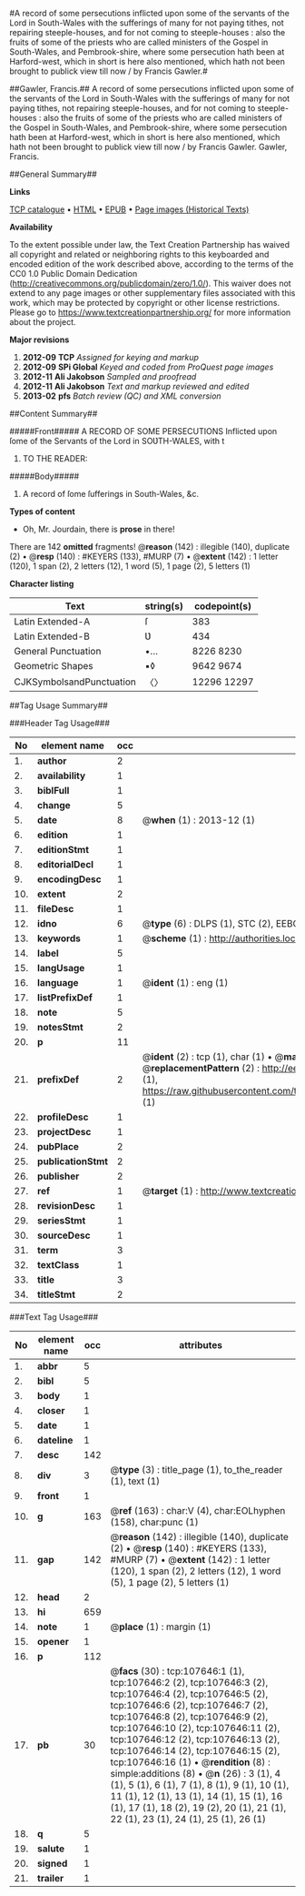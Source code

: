 #A record of some persecutions inflicted upon some of the servants of the Lord in South-Wales with the sufferings of many for not paying tithes, not repairing steeple-houses, and for not coming to steeple-houses : also the fruits of some of the priests who are called ministers of the Gospel in South-Wales, and Pembrook-shire, where some persecution hath been at Harford-west, which in short is here also mentioned, which hath not been brought to publick view till now / by Francis Gawler.#

##Gawler, Francis.##
A record of some persecutions inflicted upon some of the servants of the Lord in South-Wales with the sufferings of many for not paying tithes, not repairing steeple-houses, and for not coming to steeple-houses : also the fruits of some of the priests who are called ministers of the Gospel in South-Wales, and Pembrook-shire, where some persecution hath been at Harford-west, which in short is here also mentioned, which hath not been brought to publick view till now / by Francis Gawler.
Gawler, Francis.

##General Summary##

**Links**

[TCP catalogue](http://www.ota.ox.ac.uk/tcp/)  • 
[HTML](http://tei.it.ox.ac.uk/tcp/Texts-HTML/free/A42/A42523.html)  • 
[EPUB](http://tei.it.ox.ac.uk/tcp/Texts-EPUB/free/A42/A42523.epub) • 
[Page images (Historical Texts)](https://historicaltexts.jisc.ac.uk/eebo-18430521e)

**Availability**

To the extent possible under law, the Text Creation Partnership has waived all copyright and related or neighboring rights to this keyboarded and encoded edition of the work described above, according to the terms of the CC0 1.0 Public Domain Dedication (http://creativecommons.org/publicdomain/zero/1.0/). This waiver does not extend to any page images or other supplementary files associated with this work, which may be protected by copyright or other license restrictions. Please go to https://www.textcreationpartnership.org/ for more information about the project.

**Major revisions**

1. __2012-09__ __TCP__ *Assigned for keying and markup*
1. __2012-09__ __SPi Global__ *Keyed and coded from ProQuest page images*
1. __2012-11__ __Ali Jakobson__ *Sampled and proofread*
1. __2012-11__ __Ali Jakobson__ *Text and markup reviewed and edited*
1. __2013-02__ __pfs__ *Batch review (QC) and XML conversion*

##Content Summary##

#####Front#####
A RECORD OF SOME PERSECUTIONS Inflicted upon ſome of the Servants of the Lord in SOƲTH-WALES, with t
1. TO THE READER:

#####Body#####

1. A record of ſome ſufferings in South-Wales, &c.

**Types of content**

  * Oh, Mr. Jourdain, there is **prose** in there!

There are 142 **omitted** fragments! 
 @__reason__ (142) : illegible (140), duplicate (2)  •  @__resp__ (140) : #KEYERS (133), #MURP (7)  •  @__extent__ (142) : 1 letter (120), 1 span (2), 2 letters (12), 1 word (5), 1 page (2), 5 letters (1)

**Character listing**


|Text|string(s)|codepoint(s)|
|---|---|---|
|Latin Extended-A|ſ|383|
|Latin Extended-B|Ʋ|434|
|General Punctuation|•…|8226 8230|
|Geometric Shapes|▪◊|9642 9674|
|CJKSymbolsandPunctuation|〈〉|12296 12297|

##Tag Usage Summary##

###Header Tag Usage###

|No|element name|occ|attributes|
|---|---|---|---|
|1.|__author__|2||
|2.|__availability__|1||
|3.|__biblFull__|1||
|4.|__change__|5||
|5.|__date__|8| @__when__ (1) : 2013-12 (1)|
|6.|__edition__|1||
|7.|__editionStmt__|1||
|8.|__editorialDecl__|1||
|9.|__encodingDesc__|1||
|10.|__extent__|2||
|11.|__fileDesc__|1||
|12.|__idno__|6| @__type__ (6) : DLPS (1), STC (2), EEBO-CITATION (1), OCLC (1), VID (1)|
|13.|__keywords__|1| @__scheme__ (1) : http://authorities.loc.gov/ (1)|
|14.|__label__|5||
|15.|__langUsage__|1||
|16.|__language__|1| @__ident__ (1) : eng (1)|
|17.|__listPrefixDef__|1||
|18.|__note__|5||
|19.|__notesStmt__|2||
|20.|__p__|11||
|21.|__prefixDef__|2| @__ident__ (2) : tcp (1), char (1)  •  @__matchPattern__ (2) : ([0-9\-]+):([0-9IVX]+) (1), (.+) (1)  •  @__replacementPattern__ (2) : http://eebo.chadwyck.com/downloadtiff?vid=$1&page=$2 (1), https://raw.githubusercontent.com/textcreationpartnership/Texts/master/tcpchars.xml#$1 (1)|
|22.|__profileDesc__|1||
|23.|__projectDesc__|1||
|24.|__pubPlace__|2||
|25.|__publicationStmt__|2||
|26.|__publisher__|2||
|27.|__ref__|1| @__target__ (1) : http://www.textcreationpartnership.org/docs/. (1)|
|28.|__revisionDesc__|1||
|29.|__seriesStmt__|1||
|30.|__sourceDesc__|1||
|31.|__term__|3||
|32.|__textClass__|1||
|33.|__title__|3||
|34.|__titleStmt__|2||


###Text Tag Usage###

|No|element name|occ|attributes|
|---|---|---|---|
|1.|__abbr__|5||
|2.|__bibl__|5||
|3.|__body__|1||
|4.|__closer__|1||
|5.|__date__|1||
|6.|__dateline__|1||
|7.|__desc__|142||
|8.|__div__|3| @__type__ (3) : title_page (1), to_the_reader (1), text (1)|
|9.|__front__|1||
|10.|__g__|163| @__ref__ (163) : char:V (4), char:EOLhyphen (158), char:punc (1)|
|11.|__gap__|142| @__reason__ (142) : illegible (140), duplicate (2)  •  @__resp__ (140) : #KEYERS (133), #MURP (7)  •  @__extent__ (142) : 1 letter (120), 1 span (2), 2 letters (12), 1 word (5), 1 page (2), 5 letters (1)|
|12.|__head__|2||
|13.|__hi__|659||
|14.|__note__|1| @__place__ (1) : margin (1)|
|15.|__opener__|1||
|16.|__p__|112||
|17.|__pb__|30| @__facs__ (30) : tcp:107646:1 (1), tcp:107646:2 (2), tcp:107646:3 (2), tcp:107646:4 (2), tcp:107646:5 (2), tcp:107646:6 (2), tcp:107646:7 (2), tcp:107646:8 (2), tcp:107646:9 (2), tcp:107646:10 (2), tcp:107646:11 (2), tcp:107646:12 (2), tcp:107646:13 (2), tcp:107646:14 (2), tcp:107646:15 (2), tcp:107646:16 (1)  •  @__rendition__ (8) : simple:additions (8)  •  @__n__ (26) : 3 (1), 4 (1), 5 (1), 6 (1), 7 (1), 8 (1), 9 (1), 10 (1), 11 (1), 12 (1), 13 (1), 14 (1), 15 (1), 16 (1), 17 (1), 18 (2), 19 (2), 20 (1), 21 (1), 22 (1), 23 (1), 24 (1), 25 (1), 26 (1)|
|18.|__q__|5||
|19.|__salute__|1||
|20.|__signed__|1||
|21.|__trailer__|1||
